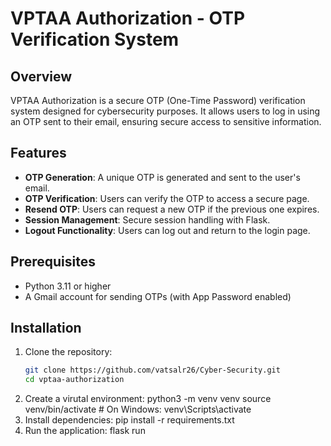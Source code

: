 # VPTAA Authorization - OTP Verification System

## Overview
VPTAA Authorization is a secure OTP (One-Time Password) verification system designed for cybersecurity purposes. It allows users to log in using an OTP sent to their email, ensuring secure access to sensitive information.

## Features
- **OTP Generation**: A unique OTP is generated and sent to the user's email.
- **OTP Verification**: Users can verify the OTP to access a secure page.
- **Resend OTP**: Users can request a new OTP if the previous one expires.
- **Session Management**: Secure session handling with Flask.
- **Logout Functionality**: Users can log out and return to the login page.

## Prerequisites
- Python 3.11 or higher
- A Gmail account for sending OTPs (with App Password enabled)

## Installation

1. Clone the repository:
   ```bash
   git clone https://github.com/vatsalr26/Cyber-Security.git
   cd vptaa-authorization
2. Create a virutal environment:
    python3 -m venv venv
    source venv/bin/activate  # On Windows: venv\Scripts\activate
3. Install dependencies:
    pip install -r requirements.txt
4. Run the application:
    flask run